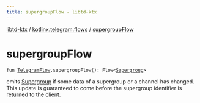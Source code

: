 ```yaml
---
title: supergroupFlow - libtd-ktx
---
```


[libtd-ktx](../index.html) / [kotlinx.telegram.flows](index.html) / [supergroupFlow](./supergroup-flow.html)

# supergroupFlow

`fun `[`TelegramFlow`](../kotlinx.telegram.core/-telegram-flow/index.html)`.supergroupFlow(): Flow<`[`Supergroup`](https://tdlibx.github.io/td/docs/org/drinkless/td/libcore/telegram/TdApi/Supergroup.html)`>`

emits [Supergroup](https://tdlibx.github.io/td/docs/org/drinkless/td/libcore/telegram/TdApi/Supergroup.html) if some data of a supergroup or a channel has changed. This update is
guaranteed to come before the supergroup identifier is returned to the client.

